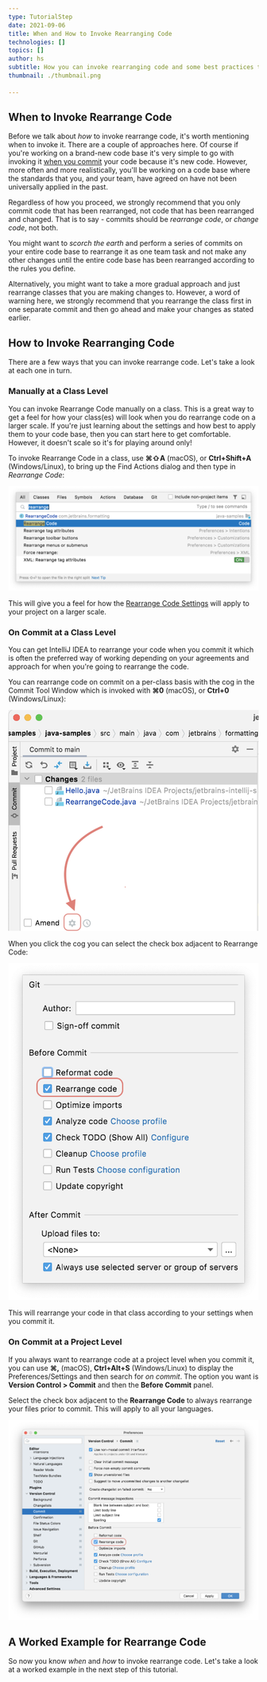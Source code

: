 ```yaml
---
type: TutorialStep
date: 2021-09-06
title: When and How to Invoke Rearranging Code
technologies: []
topics: []
author: hs
subtitle: How you can invoke rearranging code and some best practices to consider 
thumbnail: ./thumbnail.png

---
```


## When to Invoke Rearrange Code
Before we talk about _how_ to invoke rearrange code, it's worth mentioning when to invoke it. There are a couple of approaches here. Of course if you're working on a brand-new code base it's very simple to go with invoking it [when you commit](#on-commit) your code because it's new code. However, more often and more realistically, you'll be working on a code base where the standards that you, and your team, have agreed on have not been universally applied in the past.

Regardless of how you proceed, we strongly recommend that you only commit code that has been rearranged, not code that has been rearranged and changed. That is to say - commits should be _rearrange code_, or _change code_, not both. 

You might want to _scorch the earth_ and perform a series of commits on your entire code base to rearrange it as one team task and not make any other changes until the entire code base has been rearranged according to the rules you define. 

Alternatively, you might want to take a more gradual approach and just rearrange classes that you are making changes to. However, a word of warning here, we strongly recommend that you rearrange the class first in one separate commit and then go ahead and make your changes as stated earlier.     

## How to Invoke Rearranging Code
There are a few ways that you can invoke rearrange code. Let's take a look at each one in turn.

### Manually at a Class Level
You can invoke Rearrange Code manually on a class. This is a great way to get a feel for how your class(es) will look when you do rearrange code on a larger scale. If you're just learning about the settings and how best to apply them to your code base, then you can start here to get comfortable. However, it doesn't scale so it's for playing around only!

To invoke Rearrange Code in a class, use **⌘⇧A** (macOS), or **Ctrl+Shift+A** (Windows/Linux), to bring up the Find Actions dialog and then type in _Rearrange Code_:

![Rearrange Code](rearrange-code.png)

This will give you a feel for how the [Rearrange Code Settings](../rearranging-code-settings) will apply to your project on a larger scale. 

### On Commit at a Class Level
You can get IntelliJ IDEA to rearrange your code when you commit it which is often the preferred way of working depending on your agreements and approach for when you're going to rearrange the code. 

You can rearrange code on commit on a per-class basis with the cog in the Commit Tool Window which is invoked with **⌘0** (macOS),  or **Ctrl+0** (Windows/Linux):

![Cog next to Amend in Commit Tool Window](amend-cog.png)

When you click the cog you can select the check box adjacent to Rearrange Code:

![Rearrange Code Option](rearrange-code-class-level.png)

This will rearrange your code in that class according to your settings when you commit it. 

### On Commit at a Project Level
If you always want to rearrange code at a project level when you commit it, you can use **⌘,** (macOS), **Ctrl+Alt+S** (Windows/Linux) to display the Preferences/Settings and then search for _on commit_. The option you want is **Version Control > Commit** and then the **Before Commit** panel. 

Select the check box adjacent to the **Rearrange Code** to always rearrange your files prior to commit. This will apply to all your languages. 

![Rearrange Code on Commit](rerrange-code-on-commit.png)

## A Worked Example for Rearrange Code
So now you know _when_ and _how_ to invoke rearrange code. Let's take a look at a worked example in the next step of this tutorial.